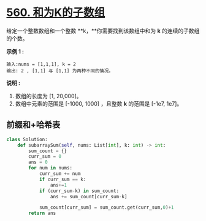 # [560. 和为K的子数组](https://leetcode-cn.com/problems/subarray-sum-equals-k/)

给定一个整数数组和一个整数 **k，**你需要找到该数组中和为 **k** 的连续的子数组的个数。

**示例 1 :**

```
输入:nums = [1,1,1], k = 2
输出: 2 , [1,1] 与 [1,1] 为两种不同的情况。
```

**说明 :**

1. 数组的长度为 [1, 20,000]。
2. 数组中元素的范围是 [-1000, 1000] ，且整数 **k** 的范围是 [-1e7, 1e7]。

## 前缀和+哈希表

```python
class Solution:
    def subarraySum(self, nums: List[int], k: int) -> int:
        sum_count = {}
        curr_sum = 0
        ans = 0
        for num in nums:
            curr_sum += num
            if curr_sum == k:
                ans+=1
            if (curr_sum-k) in sum_count:
                ans += sum_count[curr_sum-k]

            sum_count[curr_sum] = sum_count.get(curr_sum,0)+1
        return ans
```

